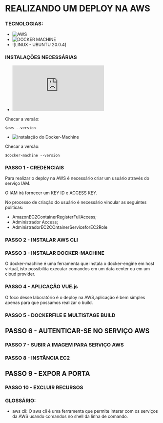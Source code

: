 # REALIZANDO UM DEPLOY NA AWS

### TECNOLOGIAS:
- ![AWS](https://console.aws.amazon.com)
- ![DOCKER MACHINE](https://docs.docker.com/machine)
- ![LINUX - UBUNTU 20.0.4]

### INSTALAÇÕES NECESSÁRIAS
- ![Instalação do AWS CLI](https://docs.aws.amazon.com/pt_br/cli/latest/userguide/install-cliv2.html)

Checar a versão:
```
$aws --version
```

- ![Instalação do Docker-Machine](https://docs.docker.com/machine/install-machine/)

Checar a versão:
```
$docker-machine --version
```











### PASSO 1 - CREDENCIAIS
Para realizar o deploy na AWS é necessário criar um usuário através do serviço IAM.

O IAM irá fornecer um KEY ID e ACCESS KEY.

No processo de criação do usuário é necessário vincular as seguintes politicas: 

- AmazonEC2ContainerRegisterFullAccess;
- Administrador Access;
- AdministradorEC2COntainerServiceforEC2Role



### PASSO 2 - INSTALAR AWS CLI
### PASSO 3 - INSTALAR DOCKER-MACHINE
O docker-machine é uma ferramenta que instala o docker-engine em host virtual, isto possibilita executar comandos em um data center ou em um cloud provider.



### PASSO 4 - APLICAÇÃO VUE.js
O foco desse laboratório é o deploy na AWS,aplicação é bem simples apenas para que possamos realizar o build.


### PASSO 5 - DOCKERFILE E MULTISTAGE BUILD



## PASSO 6 - AUTENTICAR-SE NO SERVIÇO AWS




### PASSO 7 - SUBIR A IMAGEM PARA SERVIÇO AWS




### PASSO 8 - INSTÂNCIA EC2




## PASSO 9 - EXPOR A PORTA 



### PASSO 10 - EXCLUIR RECURSOS

### GLOSSÁRIO:
- aws cli: O aws cli é uma ferramenta que permite interar com os serviços da AWS usando comandos no shell da linha de comando.



